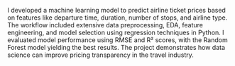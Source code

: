 I developed a machine learning model to predict airline ticket prices based on features like departure time, duration, number of stops, and airline type. The workflow included extensive data preprocessing, EDA, feature engineering, and model selection using regression techniques in Python. I evaluated model performance using RMSE and R² scores, with the Random Forest model yielding the best results. The project demonstrates how data science can improve pricing transparency in the travel industry.
